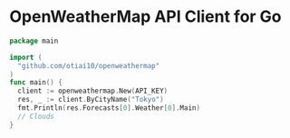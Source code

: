 # OpenWeatherMap API Client for Go

```go
package main

import (
  "github.com/otiai10/openweathermap"
)
func main() {
  client := openweathermap.New(API_KEY)
  res, _ := client.ByCityName("Tokyo")
  fmt.Println(res.Forecasts[0].Weather[0].Main)
  // Clouds
}
```
